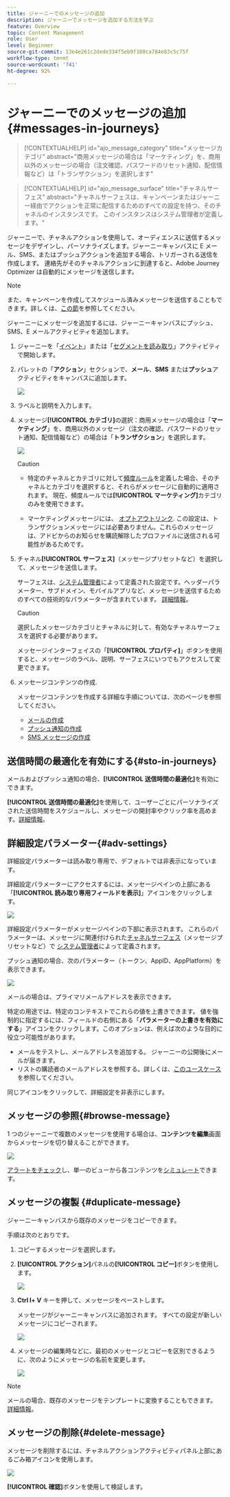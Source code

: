 ```yaml
---
title: ジャーニーでのメッセージの追加
description: ジャーニーでメッセージを追加する方法を学ぶ
feature: Overview
topic: Content Management
role: User
level: Beginner
source-git-commit: 13e4e261c2dede334f5eb9f180ca784e83c5c75f
workflow-type: tm+mt
source-wordcount: '741'
ht-degree: 92%

---
```



# ジャーニーでのメッセージの追加{#messages-in-journeys}

>[!CONTEXTUALHELP]
>id="ajo_message_category"
>title="メッセージカテゴリ"
>abstract="商用メッセージの場合は「マーケティング」を、商用以外のメッセージの場合（注文確認、パスワードのリセット通知、配信情報など）は「トランザクション」を選択します"

>[!CONTEXTUALHELP]
>id="ajo_message_surface"
>title="チャネルサーフェス"
>abstract="チャネルサーフェスは、キャンペーンまたはジャーニー経由でアクションを正常に配信するためのすべての設定を持つ、そのチャネルのインスタンスです。 このインスタンスはシステム管理者が定義します。"

ジャーニーで、チャネルアクションを使用して、オーディエンスに送信するメッセージをデザインし、パーソナライズします。ジャーニーキャンバスに E メール、SMS、またはプッシュアクションを追加する場合、トリガーされる送信を作成します。 連絡先がそのチャネルアクションに到達すると、Adobe Journey Optimizer は自動的にメッセージを送信します。


>[!NOTE]
>また、キャンペーンを作成してスケジュール済みメッセージを送信することもできます。詳しくは、[この節](../campaigns/get-started-with-campaigns.md)を参照してください。


ジャーニーにメッセージを追加するには、ジャーニーキャンバスにプッシュ、SMS、E メールアクティビティを追加します。

1. ジャーニーを「[イベント](../building-journeys/general-events.md)」または「[セグメントを読み取り](../building-journeys/read-segment.md)」アクティビティで開始します。

1. パレットの「**アクション**」セクションで、**メール**、**SMS** または&#x200B;**プッシュ**&#x200B;アクティビティをキャンバスに追加します。

   ![](assets/add-a-message.png)

1. ラベルと説明を入力します。

1. メッセージ&#x200B;**[!UICONTROL カテゴリ]**&#x200B;の選択：商用メッセージの場合は「**マーケティング**」を、商用以外のメッセージ（注文の確認、パスワードのリセット通知、配信情報など）の場合は「**トランザクション**」を選択します。

   ![](assets/inline-message-category.png)

   >[!CAUTION]
   >
   >* 特定のチャネルとカテゴリに対して[頻度ルール](../configuration/frequency-rules.md)を定義した場合、そのチャネルとカテゴリを選択すると、それらがメッセージに自動的に適用されます。 現在、頻度ルールでは&#x200B;**[!UICONTROL マーケティング]**&#x200B;カテゴリのみを使用できます。
   >
   >* マーケティングメッセージには、 [オプトアウトリンク](../messages/consent.md#opt-out-management). この設定は、トランザクションメッセージには必要ありません。これらのメッセージは、アドビからのお知らせを購読解除したプロファイルに送信される可能性があるためです。


1. チャネル&#x200B;**[!UICONTROL サーフェス]**（メッセージプリセットなど）を選択して、メッセージを送信します。

   サーフェスは、[システム管理者](../start/path/administrator.md)によって定義された設定です。ヘッダーパラメーター、サブドメイン、モバイルアプリなど、メッセージを送信するためのすべての技術的なパラメーターが含まれています。 [詳細情報](../configuration/channel-surfaces.md)。

   >[!CAUTION]
   >
   >選択したメッセージカテゴリとチャネルに対して、有効なチャネルサーフェスを選択する必要があります。

   メッセージインターフェイスの「**[!UICONTROL プロパティ]**」ボタンを使用すると、メッセージのラベル、説明、サーフェスにいつでもアクセスして変更できます。

1. メッセージコンテンツの作成.

   メッセージコンテンツを作成する詳細な手順については、次のページを参照してください。

   * [メールの作成](create-email.md)
   * [プッシュ通知の作成](create-push.md)
   * [SMS メッセージの作成](create-sms.md)

## 送信時間の最適化を有効にする{#sto-in-journeys}

メールおよびプッシュ通知の場合、**[!UICONTROL 送信時間の最適化]**&#x200B;を有効にできます。

**[!UICONTROL 送信時間の最適化]**&#x200B;を使用して、ユーザーごとにパーソナライズされた送信時間をスケジュールし、メッセージの開封率やクリック率を高めます。[詳細情報](../messages/send-time-optimization.md)。

## 詳細設定パラメーター{#adv-settings}

詳細設定パラメーターは読み取り専用で、デフォルトでは非表示になっています。

詳細設定パラメーターにアクセスするには、メッセージペインの上部にある「**[!UICONTROL 読み取り専用フィールドを表示]**」アイコンをクリックします。

![](assets/show-read-only.png)

詳細設定パラメーターがメッセージペインの下部に表示されます。 これらのパラメーターは、メッセージに関連付けられた[チャネルサーフェス](../configuration/channel-surfaces.md)（メッセージプリセットなど）で [システム管理者](../start/path/administrator.md)によって定義されます。

プッシュ通知の場合、次のパラメーター（トークン、AppID、AppPlatform）を表示できます。

![](assets/push-adv-parameters.png)

メールの場合は、プライマリメールアドレスを表示できます。

特定の用途では、特定のコンテキストでこれらの値を上書きできます。 値を強制的に指定するには、フィールドの右側にある「**パラメーターの上書きを有効にする**」アイコンをクリックします。このオプションは、例えば次のような目的に役立つ可能性があります。

* メールをテストし、メールアドレスを追加する。 ジャーニーの公開後にメールが届きます。
* リストの購読者のメールアドレスを参照する。詳しくは、[このユースケース](../building-journeys/message-to-subscribers-uc.md)を参照してください。

同じアイコンをクリックして、詳細設定を非表示にします。

## メッセージの参照{#browse-message}

1 つのジャーニーで複数のメッセージを使用する場合は、**コンテンツを編集**&#x200B;画面からメッセージを切り替えることができます。

![](assets/inline-messages-multi-content.png)

[アラートをチェック](alerts.md)し、単一のビューから各コンテンツを[シミュレート](../design/preview.md)できます。

## メッセージの複製 {#duplicate-message}

ジャーニーキャンバスから既存のメッセージをコピーできます。

手順は次のとおりです。

1. コピーするメッセージを選択します。

1. **[!UICONTROL アクション]**&#x200B;パネルの&#x200B;**[!UICONTROL コピー]**&#x200B;ボタンを使用します。

   ![](assets/message-duplicate.png)

1. **Ctrl l+ V** キーを押して、メッセージをペーストします。

   メッセージがジャーニーキャンバスに追加されます。 すべての設定が新しいメッセージにコピーされます。

   ![](assets/message-duplicated.png)

1. メッセージの編集時などに、最初のメッセージとコピーを区別できるように、次のようにメッセージの名前を変更します。

   ![](assets/multi-message.png)


>[!NOTE]
>
>メールの場合、既存のメッセージをテンプレートに変換することもできます。 [詳細情報](../design/email-templates.md)。

## メッセージの削除{#delete-message}

メッセージを削除するには、チャネルアクションアクティビティパネル上部にあるごみ箱アイコンを使用します。

![](assets/delete-message.png)

**[!UICONTROL 確認]**&#x200B;ボタンを使用して検証します。
